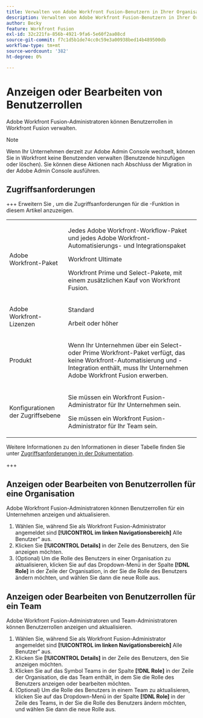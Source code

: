 ```yaml
---
title: Verwalten von Adobe Workfront Fusion-Benutzern in Ihrer Organisation
description: Verwalten von Adobe Workfront Fusion-Benutzern in Ihrer Organisation
author: Becky
feature: Workfront Fusion
exl-id: 32c221fa-856b-4921-9fa6-5e60f2aa08cd
source-git-commit: f7c1d5b1de74cc0c59e3a00938bed14b489500db
workflow-type: tm+mt
source-wordcount: '382'
ht-degree: 0%

---
```


# Anzeigen oder Bearbeiten von Benutzerrollen

Adobe Workfront Fusion-Administratoren können Benutzerrollen in Workfront Fusion verwalten.


>[!NOTE]
>
>Wenn Ihr Unternehmen derzeit zur Adobe Admin Console wechselt, können Sie in Workfront keine Benutzenden verwalten (Benutzende hinzufügen oder löschen). Sie können diese Aktionen nach Abschluss der Migration in der Adobe Admin Console ausführen.

## Zugriffsanforderungen

+++ Erweitern Sie , um die Zugriffsanforderungen für die -Funktion in diesem Artikel anzuzeigen.

<table style="table-layout:auto">
 <col> 
 <col> 
 <tbody> 
  <tr> 
   <td role="rowheader">Adobe Workfront-Paket</td> 
   <td> <p>Jedes Adobe Workfront-Workflow-Paket und jedes Adobe Workfront-Automatisierungs- und Integrationspaket</p><p>Workfront Ultimate</p><p>Workfront Prime und Select-Pakete, mit einem zusätzlichen Kauf von Workfront Fusion.</p> </td> 
  </tr> 
  <tr data-mc-conditions=""> 
   <td role="rowheader">Adobe Workfront-Lizenzen</td> 
   <td> <p>Standard</p><p>Arbeit oder höher</p> </td> 
  </tr> 
  <tr> 
   <td role="rowheader">Produkt</td> 
   <td>
   <p>Wenn Ihr Unternehmen über ein Select- oder Prime Workfront-Paket verfügt, das keine Workfront-Automatisierung und -Integration enthält, muss Ihr Unternehmen Adobe Workfront Fusion erwerben.</li></ul>
   </td> 
  </tr>
  <tr data-mc-conditions=""> 
   <td role="rowheader">Konfigurationen der Zugriffsebene</td> 
   <td> 
     <p>Sie müssen ein Workfront Fusion-Administrator für Ihr Unternehmen sein.</p>
     <p>Sie müssen ein Workfront Fusion-Administrator für Ihr Team sein.</p>
   </td> 
  </tr> 
 </tbody> 
</table>

Weitere Informationen zu den Informationen in dieser Tabelle finden Sie unter [Zugriffsanforderungen in der Dokumentation](/help/workfront-fusion/references/licenses-and-roles/access-level-requirements-in-documentation.md).

+++

## Anzeigen oder Bearbeiten von Benutzerrollen für eine Organisation

Adobe Workfront Fusion-Administratoren können Benutzerrollen für ein Unternehmen anzeigen und aktualisieren.

1. Wählen Sie, während Sie als Workfront Fusion-Administrator angemeldet sind **[!UICONTROL im linken Navigationsbereich]** Alle Benutzer“ aus.
1. Klicken Sie **[!UICONTROL Details]** in der Zeile des Benutzers, den Sie anzeigen möchten.
1. (Optional) Um die Rolle des Benutzers in einer Organisation zu aktualisieren, klicken Sie auf das Dropdown-Menü in der Spalte **[!DNL Role]** in der Zeile der Organisation, in der Sie die Rolle des Benutzers ändern möchten, und wählen Sie dann die neue Rolle aus.

## Anzeigen oder Bearbeiten von Benutzerrollen für ein Team

Adobe Workfront Fusion-Administratoren und Team-Administratoren können Benutzerrollen anzeigen und aktualisieren.

1. Wählen Sie, während Sie als Workfront Fusion-Administrator angemeldet sind **[!UICONTROL im linken Navigationsbereich]** Alle Benutzer“ aus.
1. Klicken Sie **[!UICONTROL Details]** in der Zeile des Benutzers, den Sie anzeigen möchten.
1. Klicken Sie auf das Symbol Teams in der Spalte **[!DNL Role]** in der Zeile der Organisation, die das Team enthält, in dem Sie die Rolle des Benutzers anzeigen oder bearbeiten möchten.
1. (Optional) Um die Rolle des Benutzers in einem Team zu aktualisieren, klicken Sie auf das Dropdown-Menü in der Spalte **[!DNL Role]** in der Zeile des Teams, in der Sie die Rolle des Benutzers ändern möchten, und wählen Sie dann die neue Rolle aus.
